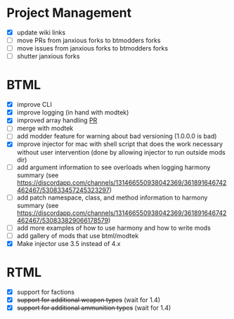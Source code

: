 # Project Management
- [x] update wiki links
- [ ] move PRs from janxious forks to btmodders forks
- [ ] move issues from janxious forks to btmodders forks
- [ ] shutter janxious forks

# BTML

- [x] improve CLI
- [x] improve logging (in hand with modtek)
- [x] improved array handling [PR](https://github.com/janxious/ModTek/pull/2)
- [ ] merge with modtek
- [ ] add modder feature for warning about bad versioning (1.0.0.0 is bad)
- [x] improve injector for mac with shell script that does the work necessary without user intervention (done by allowing injector to run outside mods dir)
- [ ] add argument information to see overloads when logging harmony summary (see https://discordapp.com/channels/131466550938042369/361891646742462467/530833457245323297)
- [ ] add patch namespace, class, and method information to harmony summary (see https://discordapp.com/channels/131466550938042369/361891646742462467/530833829066178579)
- [ ] add more examples of how to use harmony and how to write mods
- [ ] add gallery of mods that use btml/modtek
- [x] Make injector use 3.5 instead of 4.x

# RTML

- [x] support for factions
- [x] ~~support for additional weapon types~~ (wait for 1.4)
- [x] ~~support for additional ammunition types~~ (wait for 1.4)
